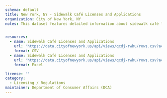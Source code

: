 ```yaml
---
schema: default
title: New York, NY - Sidewalk Café Licenses and Applications
organization: City of New York, NY
notes: This dataset features detailed information about sidewalk café license applications and, if applicable, issued licenses.


resources:
  - name: Sidewalk Café Licenses and Applications
    url: 'https://data.cityofnewyork.us/api/views/qcdj-rwhu/rows.csv?accessType=DOWNLOAD'
    format: CSV
  - name: Sidewalk Café Licenses and Applications
    url: 'https://data.cityofnewyork.us/api/views/qcdj-rwhu/rows.csv?accessType=DOWNLOAD&bom=true&format=true'
    format: Excel

license: ''
category:
  - Licensing / Regulations
maintainer: Department of Consumer Affairs (DCA)
---
```

